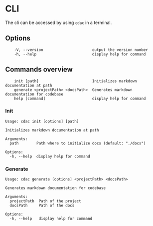 # CLI

The cli can be accessed by using `cdac` in a terminal.

## Options

```
    -V, --version                      output the version number
    -h, --help                         display help for command
```

## Commands overview

```
    init [path]                        Initializes markdown documentation at path
    generate <projectPath> <docsPath>  Generates markdown documentation for codebase
    help [command]                     display help for command
```

### Init

```
Usage: cdac init [options] [path]

Initializes markdown documentation at path

Arguments:
  path        Path where to initialize docs (default: "./docs")

Options:
  -h, --help  display help for command
```

### Generate

```
Usage: cdac generate [options] <projectPath> <docsPath>

Generates markdown documentation for codebase

Arguments:
  projectPath  Path of the project
  docsPath     Path of the docs

Options:
  -h, --help   display help for command
```